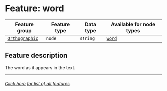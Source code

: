 # Feature: word

Feature group | Feature type | Data type | Available for node types
---  | --- | --- | ---
[`Orthographic`](home.md#orthographic-features) | `node` | `string`  | [`word`](wordnodefeatures.md#readme)

## Feature description 

The word as it appears in the text.

---
###### [Click here for list of all features](home.md#readme)
